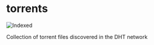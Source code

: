 torrents 
========
![Indexed](https://img.shields.io/badge/indexed-219958-blue)

Collection of torrent files discovered in the DHT network
